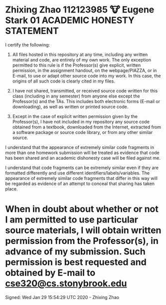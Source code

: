 Zhixing Zhao
112123985
:cow:
Eugene Stark 01
ACADEMIC HONESTY STATEMENT
================================================================================
I certify the following:

1. All files hosted in this repository at any time, including any written
material and code, are entirely of my own work. The only exception permitted to
this rule is if the Professor(s) give explicit, written permission, in the
assignment handout, on the webpage/PIAZZA, or in E-mail, to use or adapt other
source code into my work. In this case, the origins of all such code is clearly
cited in my files.

2. I have not shared, transmitted, or received source code written for this
class (including in any semester) from anyone else except the Professor(s) and
the TAs. This includes both electronic forms (E-mail or downloading), as well as
written or printed source code.

3. Except in the case of explicit written permission given by the Professor(s),
I have not included in my repository any source code obtained from a textbook,
downloaded from the Internet, extracted from a software package or source code
library, or from any other similar source.

I understand that the appearance of extremely similar code fragments in more
than one homework submission will be treated as evidence that code has been
shared and an academic dishonesty case will be filed against me.

I understand that code fragments can be extremely similar even if they are
formatted differently and use different identifiers/labels/variables. The
appearance of extremely similar code fragments that differ in this way will be
regarded as evidence of an attempt to conceal that sharing has taken place.

When in doubt about whether or not I am permitted to use particular source
materials, I will obtain written permission from the Professor(s), in advance of
my submission. Such permission is best requested and obtained by E-mail to
cse320@cs.stonybrook.edu
================================================================================
Signed:
Wed Jan 29 15:54:29 UTC 2020 - Zhixing Zhao
